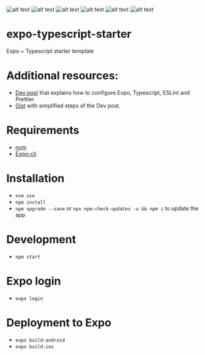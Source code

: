 ![alt text](https://img.shields.io/badge/Expo-%5E41.0.1-green)
![alt text](https://img.shields.io/badge/Typescript-~4.0.0-blue)
![alt text](https://img.shields.io/badge/Jest-%5E26.6.3-red)
![alt text](https://img.shields.io/badge/Github-action-brightgreen)
![alt text](https://img.shields.io/badge/Eslint-%5E7.2.0-orange)
![alt text](https://img.shields.io/badge/Husky-%5E6.0.0-yellow)


# expo-typescript-starter
Expo + Typescript starter template


# Additional resources:
* [Dev post](https://dev.to/yovanylg/the-easiest-way-to-begin-with-expo-typescript-eslint-and-prettier-3dj1) that explains how to configure Expo, Typescript, ESLint and Prettier.
* [Gist](https://gist.github.com/yovany-lg/104ed47e74d1ba64f68d79a3e5f76e91) with simplified steps of the Dev post.


# Requirements

- [nvm](https://github.com/nvm-sh/nvm)
- [Expo-cli](https://docs.expo.io/get-started/installation/)


# Installation

- `nvm use`
- `npm install`
- `npm upgrade --save` or `npx npm-check-updates -u && npm i` to update the app

# Development

- `npm start`

# Expo login

- `expo login`

# Deployment to Expo

- `expo build:android`
- `expo build:ios`
